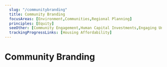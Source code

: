 ```yaml
---
  slug: "/communitybranding"
  title: Community Branding  
  focusAreas: [Environment,Communities,Regional Planning]
  principles: [Equity]
  seeOther: [Community Engagement,Human Capital Investments,Engaging Underserved Communities,Tactical Urbanism]
  trackingProgressLinks: [Housing Affordability]
---
```

# Community Branding